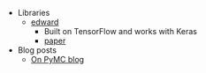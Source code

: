 - Libraries
  - [edward](http://edwardlib.org/)
    - Built on TensorFlow and works with Keras
    - [paper](https://arxiv.org/pdf/1701.03757.pdf)
- Blog posts
  - [On PyMC blog](http://pymc-devs.github.io/pymc3/notebooks/bayesian_neural_network_advi.html)

